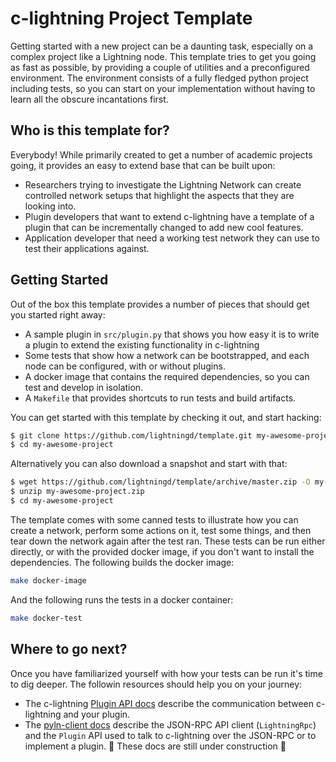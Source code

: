 # c-lightning Project Template

Getting started with a new project can be a daunting task, especially on a
complex project like a Lightning node. This template tries to get you going as
fast as possible, by providing a couple of utilities and a preconfigured
environment. The environment consists of a fully fledged python project
including tests, so you can start on your implementation without having to
learn all the obscure incantations first.

## Who is this template for?

Everybody! While primarily created to get a number of academic projects going,
it provides an easy to extend base that can be built upon:

 - Researchers trying to investigate the Lightning Network can create
   controlled network setups that highlight the aspects that they are looking
   into.
 - Plugin developers that want to extend c-lightning have a template of a
   plugin that can be incrementally changed to add new cool features.
 - Application developer that need a working test network they can use to test
   their applications against.

## Getting Started

Out of the box this template provides a number of pieces that should get you
started right away:

 - A sample plugin in `src/plugin.py` that shows you how easy it is to write a
   plugin to extend the existing functionality in c-lightning
 - Some tests that show how a network can be bootstrapped, and each node can
   be configured, with or without plugins.
 - A docker image that contains the required dependencies, so you can test and
   develop in isolation.
 - A `Makefile` that provides shortcuts to run tests and build artifacts.

You can get started with this template by checking it out, and start hacking:

```bash
$ git clone https://github.com/lightningd/template.git my-awesome-project
$ cd my-awesome-project
```

Alternatively you can also download a snapshot and start with that:

```bash
$ wget https://github.com/lightningd/template/archive/master.zip -O my-awesome-project.zip
$ unzip my-awesome-project.zip
$ cd my-awesome-project
```

The template comes with some canned tests to illustrate how you can create a
network, perform some actions on it, test some things, and then tear down the
network again after the test ran. These tests can be run either directly, or
with the provided docker image, if you don't want to install the
dependencies. The following builds the docker image:

```bash
make docker-image
```

And the following runs the tests in a docker container:

```bash
make docker-test
```

## Where to go next?

Once you have familiarized yourself with how your tests can be run it's time
to dig deeper. The followin resources should help you on your journey:

 - The c-lightning [Plugin API docs][plugin-docs] describe the communication
   between c-lightning and your plugin.
 - The [pyln-client docs][pyln-client-docs] describe the JSON-RPC API client
   (`LightningRpc`) and the `Plugin` API used to talk to c-lightning over the
   JSON-RPC or to implement a plugin. 🚧 These docs are still under
   construction 🚧
 
 
[plugin-docs]: https://lightning.readthedocs.io/PLUGINS.html
[pyln-client-docs]: https://pyln-client.readthedocs.io/en/pyln/api.html
